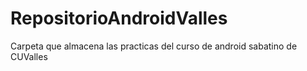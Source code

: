 # RepositorioAndroidValles
Carpeta que almacena las practicas del curso de android sabatino de CUValles
